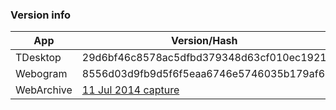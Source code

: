 ### Version info
App|Version/Hash|Date
---|---|---
TDesktop|29d6bf46c8578ac5dfbd379348d63cf010ec1921|04.07.14
Webogram|8556d03d9fb9d5f6f5eaa6746e5746035b179af6|13.06.14
WebArchive|[11 Jul 2014 capture](http://web.archive.org/web/20140711171201/https://core.telegram.org/schema)|n/a
